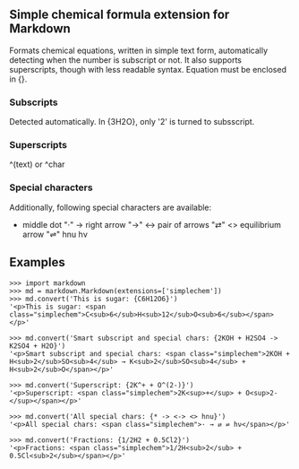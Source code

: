 Simple chemical formula extension for Markdown
----------------------------------------------

Formats chemical equations, written in simple text form, automatically detecting when the number is subscript or not. It also supports superscripts, though with less readable syntax. Equation must be enclosed in {}.

### Subscripts
  Detected automatically. In {3H2O}, only '2' is turned to subsscript.

### Superscripts
 ^(text) or ^char

### Special characters
Additionally, following special characters are available:
 *    middle dot "·"
 ->   right arrow "→"
 <->  pair of arrows "⇄"
 <>   equilibrium arrow "⇌" 
 hnu  hν

## Examples

	>>> import markdown
	>>> md = markdown.Markdown(extensions=['simplechem'])
	>>> md.convert('This is sugar: {C6H12O6}')
	'<p>This is sugar: <span class="simplechem">C<sub>6</sub>H<sub>12</sub>O<sub>6</sub></span></p>'

	>>> md.convert('Smart subscript and special chars: {2KOH + H2SO4 -> K2SO4 + H2O}')
	'<p>Smart subscript and special chars: <span class="simplechem">2KOH + H<sub>2</sub>SO<sub>4</sub> → K<sub>2</sub>SO<sub>4</sub> + H<sub>2</sub>O</span></p>'

	>>> md.convert('Superscript: {2K^+ + O^(2-)}')
	'<p>Superscript: <span class="simplechem">2K<sup>+</sup> + O<sup>2-</sup></span></p>'

	>>> md.convert('All special chars: {* -> <-> <> hnu}')
	'<p>All special chars: <span class="simplechem">· → ⇄ ⇌ hν</span></p>'

	>>> md.convert('Fractions: {1/2H2 + 0.5Cl2}')
	'<p>Fractions: <span class="simplechem">1/2H<sub>2</sub> + 0.5Cl<sub>2</sub></span></p>'

